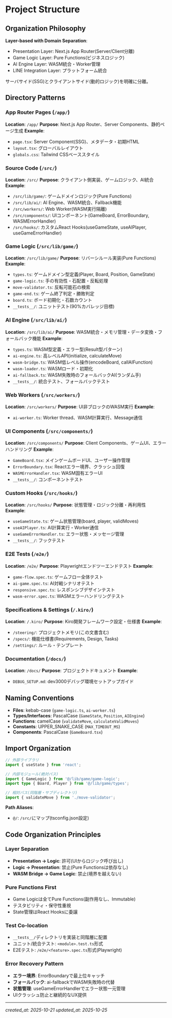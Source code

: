 # Project Structure

## Organization Philosophy

**Layer-based with Domain Separation**:

- Presentation Layer: Next.js App Router(Server/Client分離)
- Game Logic Layer: Pure Functions(ビジネスロジック)
- AI Engine Layer: WASM統合・Worker管理
- LINE Integration Layer: プラットフォーム統合

サーバサイド(SSG)とクライアントサイド(動的ロジック)を明確に分離。

## Directory Patterns

### App Router Pages (`/app/`)

**Location**: `/app/`
**Purpose**: Next.js App Router、Server Components、静的ページ生成
**Example**:

- `page.tsx`: Server Component(SSG)、メタデータ・初期HTML
- `layout.tsx`: グローバルレイアウト
- `globals.css`: Tailwind CSSベーススタイル

### Source Code (`/src/`)

**Location**: `/src/`
**Purpose**: クライアント側実装、ゲームロジック、AI統合
**Example**:

- `/src/lib/game/`: ゲームドメインロジック(Pure Functions)
- `/src/lib/ai/`: AI Engine、WASM統合、Fallback機能
- `/src/workers/`: Web Worker(WASM実行隔離)
- `/src/components/`: UIコンポーネント(GameBoard, ErrorBoundary, WASMErrorHandler)
- `/src/hooks/`: カスタムReact Hooks(useGameState, useAIPlayer, useGameErrorHandler)

### Game Logic (`/src/lib/game/`)

**Location**: `/src/lib/game/`
**Purpose**: リバーシルール実装(Pure Functions)
**Example**:

- `types.ts`: ゲームドメイン型定義(Player, Board, Position, GameState)
- `game-logic.ts`: 手の有効性・石配置・反転処理
- `move-validator.ts`: 反転可能石の検索
- `game-end.ts`: ゲーム終了判定・勝敗判定
- `board.ts`: ボード初期化・石数カウント
- `__tests__/`: ユニットテスト(90%カバレッジ目標)

### AI Engine (`/src/lib/ai/`)

**Location**: `/src/lib/ai/`
**Purpose**: WASM統合・メモリ管理・データ変換・フォールバック機能
**Example**:

- `types.ts`: WASM型定義・エラー型(Result型パターン)
- `ai-engine.ts`: 高レベルAPI(initialize, calculateMove)
- `wasm-bridge.ts`: WASM低レベル操作(encodeBoard, callAIFunction)
- `wasm-loader.ts`: WASMロード・初期化
- `ai-fallback.ts`: WASM失敗時のフォールバックAI(ランダム手)
- `__tests__/`: 統合テスト、フォールバックテスト

### Web Workers (`/src/workers/`)

**Location**: `/src/workers/`
**Purpose**: UI非ブロックのWASM実行
**Example**:

- `ai-worker.ts`: Worker thread、WASM計算実行、Message通信

### UI Components (`/src/components/`)

**Location**: `/src/components/`
**Purpose**: Client Components、ゲームUI、エラーハンドリング
**Example**:

- `GameBoard.tsx`: メインゲームボードUI、ユーザー操作管理
- `ErrorBoundary.tsx`: Reactエラー境界、クラッシュ回復
- `WASMErrorHandler.tsx`: WASM固有エラーUI
- `__tests__/`: コンポーネントテスト

### Custom Hooks (`/src/hooks/`)

**Location**: `/src/hooks/`
**Purpose**: 状態管理・ロジック分離・再利用性
**Example**:

- `useGameState.ts`: ゲーム状態管理(board, player, validMoves)
- `useAIPlayer.ts`: AI計算実行・Worker通信
- `useGameErrorHandler.ts`: エラー状態・メッセージ管理
- `__tests__/`: フックテスト

### E2E Tests (`/e2e/`)

**Location**: `/e2e/`
**Purpose**: Playwrightエンドツーエンドテスト
**Example**:

- `game-flow.spec.ts`: ゲームフロー全体テスト
- `ai-game.spec.ts`: AI対戦シナリオテスト
- `responsive.spec.ts`: レスポンシブデザインテスト
- `wasm-error.spec.ts`: WASMエラーハンドリングテスト

### Specifications & Settings (`/.kiro/`)

**Location**: `/.kiro/`
**Purpose**: Kiro開発フレームワーク設定・仕様書
**Example**:

- `/steering/`: プロジェクトメモリ(この文書含む)
- `/specs/`: 機能仕様書(Requirements, Design, Tasks)
- `/settings/`: ルール・テンプレート

### Documentation (`/docs/`)

**Location**: `/docs/`
**Purpose**: プロジェクトドキュメント
**Example**:

- `DEBUG_SETUP.md`: dev3000デバッグ環境セットアップガイド

## Naming Conventions

- **Files**: kebab-case (`game-logic.ts`, `ai-worker.ts`)
- **Types/Interfaces**: PascalCase (`GameState`, `Position`, `AIEngine`)
- **Functions**: camelCase (`validateMove`, `calculateValidMoves`)
- **Constants**: UPPER_SNAKE_CASE (`MAX_TIMEOUT_MS`)
- **Components**: PascalCase (`GameBoard.tsx`)

## Import Organization

```typescript
// 外部ライブラリ
import { useState } from 'react';

// 内部モジュール(絶対パス)
import { GameLogic } from '@/lib/game/game-logic';
import type { Board, Player } from '@/lib/game/types';

// 相対パス(同階層・サブディレクトリ)
import { validateMove } from './move-validator';
```

**Path Aliases**:

- `@/`: `/src/`にマップ(tsconfig.json設定)

## Code Organization Principles

### Layer Separation

- **Presentation → Logic**: 許可(UIからロジック呼び出し)
- **Logic → Presentation**: 禁止(Pure Functionsは依存なし)
- **WASM Bridge → Game Logic**: 禁止(境界を越えない)

### Pure Functions First

- Game Logicは全てPure Functions(副作用なし、Immutable)
- テスタビリティ・保守性重視
- State管理はReact Hooksに委譲

### Test Co-location

- `__tests__/`ディレクトリを実装と同階層に配置
- ユニット/統合テスト: `<module>.test.ts`形式
- E2Eテスト: `/e2e/<feature>.spec.ts`形式(Playwright)

### Error Recovery Pattern

- **エラー境界**: ErrorBoundaryで最上位キャッチ
- **フォールバック**: ai-fallbackでWASM失敗時の代替
- **状態管理**: useGameErrorHandlerでエラー状態一元管理
- UIクラッシュ防止と継続的なUX提供

---

_created_at: 2025-10-21_
_updated_at: 2025-10-25_
